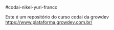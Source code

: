 #codai-nikel-yuri-franco

Este é um repositório do curso codai da growdev https://www.plataforma.growdev.com.br/
